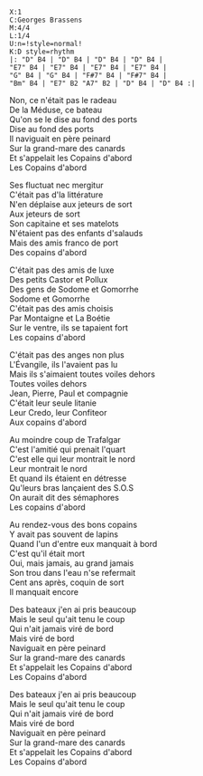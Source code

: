 ```music-abc
X:1
C:Georges Brassens
M:4/4
L:1/4
U:n=!style=normal!
K:D style=rhythm
|: "D" B4 | "D" B4 | "D" B4 | "D" B4 | 
"E7" B4 | "E7" B4 | "E7" B4 | "E7" B4 |
"G" B4 | "G" B4 | "F#7" B4 | "F#7" B4 | 
"Bm" B4 | "E7" B2 "A7" B2 | "D" B4 | "D" B4 :|
```

Non, ce n'était pas le radeau  
De la Méduse, ce bateau  
Qu'on se le dise au fond des ports  
Dise au fond des ports  
Il naviguait en père peinard  
Sur la grand-mare des canards  
Et s'appelait les Copains d'abord  
Les Copains d'abord

Ses fluctuat nec mergitur  
C'était pas d'la littérature  
N'en déplaise aux jeteurs de sort  
Aux jeteurs de sort  
Son capitaine et ses matelots  
N'étaient pas des enfants d'salauds  
Mais des amis franco de port  
Des copains d'abord

C'était pas des amis de luxe  
Des petits Castor et Pollux  
Des gens de Sodome et Gomorrhe  
Sodome et Gomorrhe  
C'était pas des amis choisis  
Par Montaigne et La Boétie  
Sur le ventre, ils se tapaient fort  
Les copains d'abord

C'était pas des anges non plus  
L'Évangile, ils l'avaient pas lu  
Mais ils s'aimaient toutes voiles dehors  
Toutes voiles dehors  
Jean, Pierre, Paul et compagnie  
C'était leur seule litanie  
Leur Credo, leur Confiteor  
Aux copains d'abord

Au moindre coup de Trafalgar  
C'est l'amitié qui prenait l'quart  
C'est elle qui leur montrait le nord  
Leur montrait le nord  
Et quand ils étaient en détresse  
Qu'leurs bras lançaient des S.O.S  
On aurait dit des sémaphores  
Les copains d'abord

Au rendez-vous des bons copains  
Y avait pas souvent de lapins  
Quand l'un d'entre eux manquait à bord  
C'est qu'il était mort  
Oui, mais jamais, au grand jamais  
Son trou dans l'eau n'se refermait  
Cent ans après, coquin de sort  
Il manquait encore

Des bateaux j'en ai pris beaucoup  
Mais le seul qu'ait tenu le coup  
Qui n'ait jamais viré de bord  
Mais viré de bord  
Naviguait en père peinard  
Sur la grand-mare des canards  
Et s'appelait les Copains d'abord  
Les Copains d'abord

Des bateaux j'en ai pris beaucoup  
Mais le seul qu'ait tenu le coup  
Qui n'ait jamais viré de bord  
Mais viré de bord  
Naviguait en père peinard  
Sur la grand-mare des canards  
Et s'appelait les Copains d'abord  
Les Copains d'abord